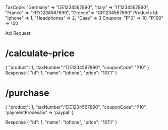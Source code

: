 TaxCode: "Germany" => "DE1234567890", "Italy" => "IT1234567890", "France" => "FRY1234567890", "Greece"=> "GR1234567890"
Products Id: "Iphone" => 1, "Headphones" => 2, "Case" => 3
Coupons: "P10" => 10, "P100" => 100


Api Request:
# /calculate-price
{ 
  "product":  1,
  "taxNumber":"DE1234567890",
  "couponCode":"P10"
}
Response
{
    "id": 1,
    "name": "Iphone",
    "price": "107.1"
}

# /purchase
{ 
  "product":  1,
  "taxNumber":"DE1234567890",
  "couponCode":"P10",
  'paymentProcessor' => 'paypal'
}

Response
{
    "id": 1,
    "name": "Iphone",
    "price": "107.1"
}

